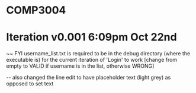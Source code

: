 # COMP3004


# Iteration v0.001 6:09pm Oct 22nd
~~ FYI username_list.txt is required to be in the debug directory (where the executable is) for the current iteration of 'Login' to work [change from empty to VALID if username is in the list, otherwise WRONG]

-- also changed the line edit to have placeholder text (light grey) as opposed to set text
